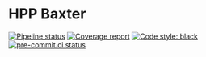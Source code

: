 # HPP Baxter

[![Pipeline status](https://gitlab.laas.fr/humanoid-path-planner/hpp-baxter/badges/master/pipeline.svg)](https://gitlab.laas.fr/humanoid-path-planner/hpp-baxter/commits/master)
[![Coverage report](https://gitlab.laas.fr/humanoid-path-planner/hpp-baxter/badges/master/coverage.svg?job=doc-coverage)](https://gepettoweb.laas.fr/doc/humanoid-path-planner/hpp-baxter/master/coverage/)
[![Code style: black](https://img.shields.io/badge/code%20style-black-000000.svg)](https://github.com/psf/black)
[![pre-commit.ci status](https://results.pre-commit.ci/badge/github/humanoid-path-planner/hpp-baxter/master.svg)](https://results.pre-commit.ci/latest/github/humanoid-path-planner/hpp-baxter)
